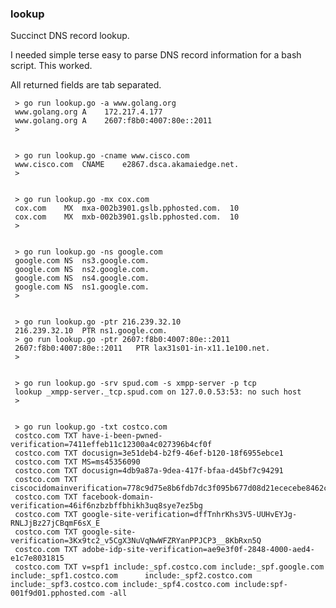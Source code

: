 ### lookup

Succinct DNS record lookup.

I needed simple terse easy to parse DNS record information for a bash script. This worked.

All returned fields are tab separated.


     > go run lookup.go -a www.golang.org
     www.golang.org	A	 172.217.4.177
     www.golang.org	A	 2607:f8b0:4007:80e::2011
     >


     > go run lookup.go -cname www.cisco.com
     www.cisco.com	CNAME	 e2867.dsca.akamaiedge.net.
     >


     > go run lookup.go -mx cox.com
     cox.com	MX	mxa-002b3901.gslb.pphosted.com.	 10
     cox.com	MX	mxb-002b3901.gslb.pphosted.com.	 10
     >


     > go run lookup.go -ns google.com
     google.com	NS	ns3.google.com.
     google.com	NS	ns2.google.com.
     google.com	NS	ns4.google.com.
     google.com	NS	ns1.google.com.
     >


     > go run lookup.go -ptr 216.239.32.10
     216.239.32.10	PTR	ns1.google.com.
     > go run lookup.go -ptr 2607:f8b0:4007:80e::2011
     2607:f8b0:4007:80e::2011	PTR	lax31s01-in-x11.1e100.net.
     >


     > go run lookup.go -srv spud.com -s xmpp-server -p tcp
     lookup _xmpp-server._tcp.spud.com on 127.0.0.53:53: no such host
     >


     > go run lookup.go -txt costco.com
     costco.com	TXT	have-i-been-pwned-verification=7411effeb11c12300a4c027396b4cf0f
     costco.com	TXT	docusign=3e51deb4-b2f9-46ef-b120-18f6955ebce1
     costco.com	TXT	MS=ms45356090
     costco.com	TXT	docusign=4db9a87a-9dea-417f-bfaa-d45bf7c94291
     costco.com	TXT	ciscocidomainverification=778c9d75e8b6fdb7dc3f095b677d08d21ececebe8462cb691c377eb0c061c825
     costco.com	TXT	facebook-domain-verification=46if6nzbzbffbhikh3uq8sye7ez5bg
     costco.com	TXT	google-site-verification=dffTnhrKhs3V5-UUHvEYJg-RNLJjBz27jCBqmF6sX_E
     costco.com	TXT	google-site-verification=3Kx9tc2_v5CgX3NuVqNwWFZRYanPPJCP3__8KbRxn5Q
     costco.com	TXT	adobe-idp-site-verification=ae9e3f0f-2848-4000-aed4-e1c7e8031815
     costco.com	TXT	v=spf1 include:_spf.costco.com include:_spf.google.com include:_spf1.costco.com      include:_spf2.costco.com include:_spf3.costco.com include:_spf4.costco.com include:spf-001f9d01.pphosted.com -all


